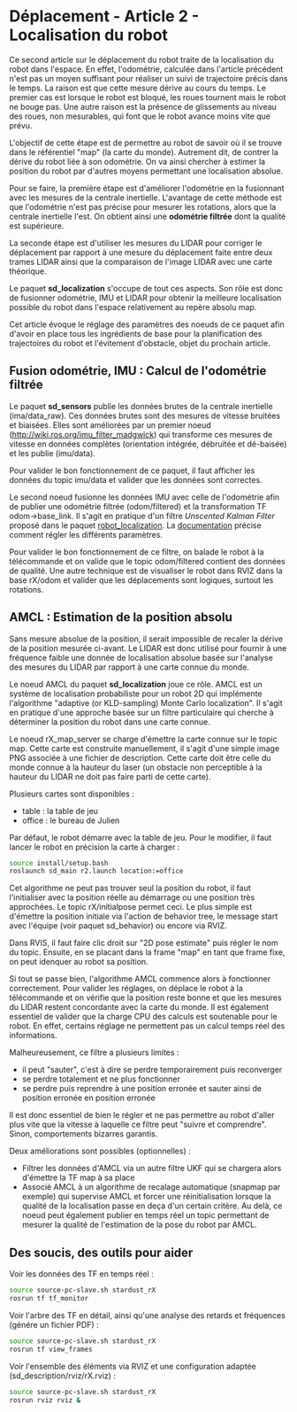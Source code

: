 # Déplacement - Article 2 - Localisation du robot

Ce second article sur le déplacement du robot traite de la localisation du robot dans l'espace. En effet, l'odométrie, calculée dans l'article précédent n'est pas un moyen suffisant pour réaliser un suivi de trajectoire précis dans le temps. La raison est que cette mesure dérive au cours du temps. Le premier cas est lorsque le robot est bloqué, les roues tournent mais le robot ne bouge pas. Une autre raison est la présence de glissements au niveau des roues, non mesurables, qui font que le robot avance moins vite que prévu.

L'objectif de cette étape est de permettre au robot de savoir où il se trouve dans le référentiel "map" (la carte du monde). Autrement dit, de contrer la dérive du robot liée à son odométrie. On va ainsi chercher à estimer la position du robot par d'autres moyens permettant une localisation absolue.

Pour se faire, la première étape est d'améliorer l'odométrie en la fusionnant avec les mesures de la centrale inertielle. L'avantage de cette méthode est que l'odométrie n'est pas précise pour mesurer les rotations, alors que la centrale inertielle l'est. On obtient ainsi une **odométrie filtrée** dont la qualité est supérieure.

La seconde étape est d'utiliser les mesures du LIDAR pour corriger le déplacement par rapport à une mesure du déplacement faite entre deux trames LIDAR ainsi que la comparaison de l'image LIDAR avec une carte théorique.

Le paquet **sd_localization** s'occupe de tout ces aspects. Son rôle est donc de fusionner odométrie, IMU et LIDAR pour obtenir la meilleure localisation possible du robot dans l'espace relativement au repère absolu map. 

Cet article évoque le réglage des paramètres des noeuds de ce paquet afin d'avoir en place tous les ingrédients de base pour la planification des trajectoires du robot et l'évitement d'obstacle, objet du prochain article.

## Fusion odométrie, IMU : Calcul de l'odométrie filtrée

Le paquet **sd_sensors** publie les données brutes de la centrale inertielle (ima/data_raw). Ces données brutes sont des mesures de vitesse bruitées et biaisées. Elles sont améliorées par un premier noeud (http://wiki.ros.org/imu_filter_madgwick) qui transforme ces mesures de vitesse en données complètes (orientation intégrée, débruitée et dé-baisée) et les publie (imu/data).

Pour valider le bon fonctionnement de ce paquet, il faut afficher les données du topic imu/data et valider que les données sont correctes.

Le second noeud fusionne les données IMU avec celle de l'odométrie afin de publier une odométrie filtrée (odom/filtered) et la transformation TF odom->base_link. Il s'agit en pratique d'un filtre *Unscented Kalman Filter* proposé dans le paquet [robot_localization]("http://docs.ros.org/melodic/api/robot_localization/html/index.html). La [documentation](http://docs.ros.org/melodic/api/robot_localization/html/state_estimation_nodes.html) précise comment régler les différents paramètres. 

Pour valider le bon fonctionnement de ce filtre, on balade le robot à la télécommande et on valide que le topic odom/filtered contient des données de qualité. Une autre technique est de visualiser le robot dans RVIZ dans la base rX/odom et valider que les déplacements sont logiques, surtout les rotations.


## AMCL : Estimation de la position absolu

Sans mesure absolue de la position, il serait impossible de recaler la dérive de la position mesurée ci-avant. Le LIDAR est donc utilisé pour fournir à une fréquence faible une donnée de localisation absolue basée sur l'analyse des mesures du LIDAR par rapport à une carte connue du monde. 

Le noeud AMCL du paquet **sd_localization** joue ce rôle. AMCL est un système de localisation probabiliste pour un robot 2D qui implémente l'algorithme "adaptive (or KLD-sampling) Monte Carlo localization". Il s'agit en pratique d'une approche basée sur un filtre particulaire qui cherche à déterminer la position du robot dans une carte connue.

Le noeud rX_map_server se charge d'émettre la carte connue sur le topic map. Cette carte est construite manuellement, il s'agit d'une simple image PNG associée à une fichier de description. Cette carte doit être celle du monde connue à la hauteur du laser (un obstacle non perceptible à la hauteur du LIDAR ne doit pas faire parti de cette carte).

Plusieurs cartes sont disponibles :

- table : la table de jeu
- office : le bureau de Julien

Par défaut, le robot démarre avec la table de jeu. Pour le modifier, il faut lancer le robot en précision la carte à charger :

```bash
source install/setup.bash
roslaunch sd_main r2.launch location:=office
```

Cet algorithme ne peut pas trouver seul la position du robot, il faut l'initialiser avec la position réelle au démarrage ou une position très approchées. Le topic rX/initialpose permet ceci. Le plus simple est d'émettre la position initiale via l'action de behavior tree, le message start avec l'équipe (voir paquet sd_behavior) ou encore via RVIZ.

Dans RVIS, il faut faire clic droit sur "2D pose estimate" puis régler le nom du topic. Ensuite, en se placant dans la frame "map" en tant que frame fixe, on peut idenquer au robot sa position.

Si tout se passe bien, l'algorithme AMCL commence alors à fonctionner correctement. Pour valider les réglages, on déplace le robot à la télécommande et on vérifie que la position reste bonne et que les mesures du LIDAR restent concordante avec la carte du monde. Il est également essentiel de valider que la charge CPU des calculs est soutenable pour le robot. En effet, certains réglage ne permettent pas un calcul temps réel des informations.

Malheureusement, ce filtre a plusieurs limites :

- il peut "sauter", c'est à dire se perdre temporairement puis reconverger
- se perdre totalement et ne plus fonctionner
- se perdre puis reprendre à une position erronée et sauter ainsi de position erronée en position erronée
 
 Il est donc essentiel de bien le régler et ne pas permettre au robot d'aller plus vite que la vitesse à laquelle ce filtre peut "suivre et comprendre". Sinon, comportements bizarres garantis.
  
Deux améliorations sont possibles (optionnelles) :

- Filtrer les données d'AMCL via un autre filtre UKF qui se chargera alors d'émettre la TF map à sa place
- Associé AMCL à un algorithme de recalage automatique (snapmap par exemple) qui supervise AMCL et forcer une réinitialisation lorsque la qualité de la localisation passe en deça d'un certain critère. Au delà, ce noeud peut également publier en temps réel un topic permettant de mesurer la qualité de l'estimation de la pose du robot par AMCL.

## Des soucis, des outils pour aider

Voir les données des TF en temps réel :

```bash
source source-pc-slave.sh stardust_rX
rosrun tf tf_monitor
```

Voir l'arbre des TF en détail, ainsi qu'une analyse des retards et fréquences (génére un fichier PDF) : 

```bash
source source-pc-slave.sh stardust_rX
rosrun tf view_frames
```

Voir l'ensemble des éléments via RVIZ et une configuration adaptée (sd_description/rviz/rX.rviz) :

```bash
source source-pc-slave.sh stardust_rX
rosrun rviz rviz &
```